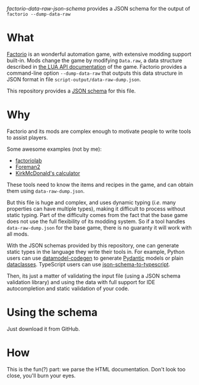 *factorio-data-raw-json-schema* provides a JSON schema for the output of `factorio --dump-data-raw`

What
====

[Factorio](https://factorio.com/) is an wonderful automation game, with extensive modding support built-in.
Mods change the game by modifying `Data.raw`, a data structure described in [the LUA API documentation](https://lua-api.factorio.com/latest/types/Data.html#raw) of the game.
Factorio provides a command-line option `--dump-data-raw` that outputs this data structure in JSON format in file `script-output/data-raw-dump.json`.

This repository provides a [JSON schema](https://json-schema.org/) for this file.

Why
===

Factorio and its mods are complex enough to motivate people to write tools to assist players.

Some awesome examples (not by me):
- [factoriolab](https://factoriolab.github.io)
- [Foreman2](https://github.com/DanielKote/Foreman2)
- [KirkMcDonald's calculator](https://kirkmcdonald.github.io)

These tools need to know the items and recipes in the game, and can obtain them using `data-raw-dump.json`.

But this file is huge and complex, and uses dynamic typing (*i.e.* many properties can have multiple types), making it difficult to process without static typing. Part of the difficulty comes from the fact that the base game does not use the full flexibility of its modding system. So if a tool handles `data-raw-dump.json` for the base game, there is no guaranty it will work with all mods.

With the JSON schemas provided by this repository, one can generate static types in the language they write their tools in.
For example, Python users can use [datamodel-codegen](https://koxudaxi.github.io/datamodel-code-generator/) to generate [Pydantic](https://docs.pydantic.dev/latest/) models or plain [dataclasses](https://docs.python.org/3/library/dataclasses.html). TypeScript users can use [json-schema-to-typescript](https://www.npmjs.com/package/json-schema-to-typescript).

Then, its just a matter of validating the input file (using a JSON schema validation library) and using the data with full support for IDE autocompletion and static validation of your code.

Using the schema
================

Just download it from GitHub.

How
===

This is the fun(?) part: we parse the HTML documentation. Don't look too close, you'll burn your eyes.
